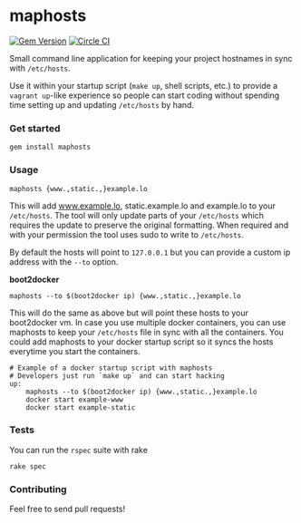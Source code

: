 maphosts
========
[![Gem Version](https://badge.fury.io/rb/maphosts.png)](http://rubygems.org/gems/maphosts)
[![Circle CI](https://circleci.com/gh/mpscholten/maphosts.svg?style=shield)](https://circleci.com/gh/mpscholten/maphosts)

Small command line application for keeping your project hostnames in sync with `/etc/hosts`.

Use it within your startup script (`make up`, shell scripts, etc.) to provide a `vagrant up`-like experience
so people can start coding without spending time setting up and updating `/etc/hosts` by hand.

### Get started ###

    gem install maphosts

### Usage ###

    maphosts {www.,static.,}example.lo
    
    
This will add www.example.lo, static.example.lo and example.lo to your `/etc/hosts`. The tool will only update parts of your `/etc/hosts` which requires the update to preserve the original formatting. When required and with your permission the tool uses sudo to write to `/etc/hosts`.

By default the hosts will point to `127.0.0.1` but you can provide a custom ip address with the `--to` option.

**boot2docker**

    maphosts --to $(boot2docker ip) {www.,static.,}example.lo

This will do the same as above but will point these hosts to your boot2docker vm. In case you use multiple docker containers, you can use maphosts to keep your `/etc/hosts` file in sync with all the containers. You could add maphosts to your docker startup script so it syncs the hosts everytime you start the containers.

```make
# Example of a docker startup script with maphosts
# Developers just run `make up` and can start hacking 
up:
    maphosts --to $(boot2docker ip) {www.,static.,}example.lo
    docker start example-www
    docker start example-static
```

### Tests ###

You can run the `rspec` suite with rake
    
    rake spec
    
### Contributing ###

Feel free to send pull requests!

